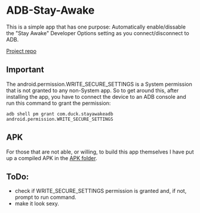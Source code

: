 # ADB-Stay-Awake 
This is a simple app that has one purpose: Automatically enable/dissable the "Stay Awake" Developer Options setting as you connect/disconnect to ADB.

[Project repo](https://github.com/projectdelta6/ADB-Stay-Awake)

## Important

The android.permission.WRITE_SECURE_SETTINGS is a System permission that is not granted to any
non-System app. So to get around this, after installing the app, you have to connect the device to
an ADB console and run this command to grant the permission:

```
adb shell pm grant com.duck.stayawakeadb android.permission.WRITE_SECURE_SETTINGS
```

## APK

For those that are not able, or willing, to build this app themselves I have put up a compiled APK
in the [APK folder](https://github.com/projectdelta6/ADB-Stay-Awake/tree/master/APK).

## ToDo:

* check if WRITE_SECURE_SETTINGS permission is granted and, if not, prompt to run command.
* make it look sexy.

